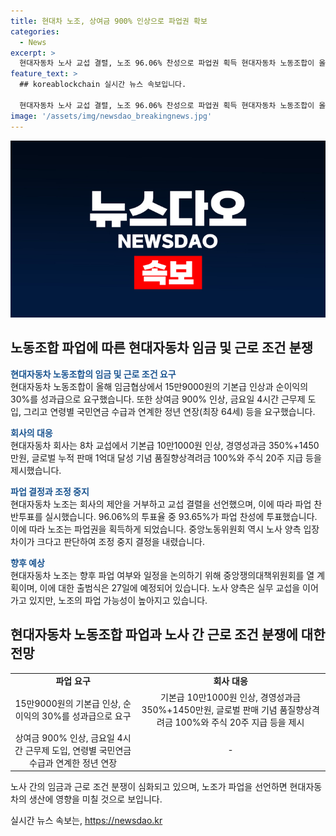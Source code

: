 ```yaml
---
title: 현대차 노조, 상여금 900% 인상으로 파업권 확보
categories:
  - News
excerpt: >
  현대자동차 노사 교섭 결렬, 노조 96.06% 찬성으로 파업권 획득 현대자동차 노동조합이 올해 임금협상에서 회사의 제안을 거부하고 파업권을 획득했다. 전체 조합원 96.06%가 찬성했으며, 중앙노동위원회의 조정 중지 결정으로 노조는 파업권을 획득했다. 협상이 결렬된 상황에서 노조는 향후 파업 여부와 일정을 논의할 예정이며, 파업이 시작되면 6년 만에 발생하는 일이다. 다만, 양측은 실무 교섭을 이어가고 있다. (150자)
feature_text: >
  ## koreablockchain 실시간 뉴스 속보입니다.

  현대자동차 노사 교섭 결렬, 노조 96.06% 찬성으로 파업권 획득 현대자동차 노동조합이 올해 임금협상에서 회사의 제안을 거부하고 파업권을 획득했다. 전체 조합원 96.06%가 찬성했으며, 중앙노동위원회의 조정 중지 결정으로 노조는 파업권을 획득했다. 협상이 결렬된 상황에서 노조는 향후 파업 여부와 일정을 논의할 예정이며, 파업이 시작되면 6년 만에 발생하는 일이다. 다만, 양측은 실무 교섭을 이어가고 있다. (150자)
image: '/assets/img/newsdao_breakingnews.jpg'
---
```


<p><img src="/assets/img/newsdao_breakingnews.jpg" alt="koreablockchain 속보" /></p>

<h2 data-ke-size="size26">노동조합 파업에 따른 현대자동차 임금 및 근로 조건 분쟁</h2>

<p data-ke-size="size16"><b><span style="color: #1a5490;">현대자동차 노동조합의 임금 및 근로 조건 요구</span></b><br>
현대자동차 노동조합이 올해 임금협상에서 15만9000원의 기본급 인상과 순이익의 30%를 성과급으로 요구했습니다. 또한 상여금 900% 인상, 금요일 4시간 근무제 도입, 그리고 연령별 국민연금 수급과 연계한 정년 연장(최장 64세) 등을 요구했습니다.</p>

<p data-ke-size="size16"><b><span style="color: #1a5490;">회사의 대응</span></b><br>
현대자동차 회사는 8차 교섭에서 기본급 10만1000원 인상, 경영성과금 350%+1450만원, 글로벌 누적 판매 1억대 달성 기념 품질향상격려금 100%와 주식 20주 지급 등을 제시했습니다.</p>

<p data-ke-size="size16"><b><span style="color: #1a5490;">파업 결정과 조정 중지</span></b><br>
현대자동차 노조는 회사의 제안을 거부하고 교섭 결렬을 선언했으며, 이에 따라 파업 찬반투표를 실시했습니다. 96.06%의 투표율 중 93.65%가 파업 찬성에 투표했습니다. 이에 따라 노조는 파업권을 획득하게 되었습니다. 중앙노동위원회 역시 노사 양측 입장 차이가 크다고 판단하여 조정 중지 결정을 내렸습니다.</p>

<p data-ke-size="size16"><b><span style="color: #1a5490;">향후 예상</span></b><br>
현대자동차 노조는 향후 파업 여부와 일정을 논의하기 위해 중앙쟁의대책위원회를 열 계획이며, 이에 대한 출범식은 27일에 예정되어 있습니다. 노사 양측은 실무 교섭을 이어가고 있지만, 노조의 파업 가능성이 높아지고 있습니다.</p>

<h2 data-ke-size="size26">현대자동차 노동조합 파업과 노사 간 근로 조건 분쟁에 대한 전망</h2>

<table>
  <tbody>
    <tr>
      <td style="text-align: center; height: 17px;"><b>파업 요구</b></td>
      <td style="text-align: center; height: 17px;"><b>회사 대응</b></td>
    </tr>
    <tr>
      <td style="text-align: center; height: 17px;">15만9000원의 기본급 인상, 순이익의 30%를 성과급으로 요구</td>
      <td style="text-align: center; height: 17px;">기본급 10만1000원 인상, 경영성과금 350%+1450만원, 글로벌 판매 기념 품질향상격려금 100%와 주식 20주 지급 등을 제시</td>
    </tr>
    <tr>
      <td style="text-align: center; height: 17px;">상여금 900% 인상, 금요일 4시간 근무제 도입, 연령별 국민연금 수급과 연계한 정년 연장</td>
      <td style="text-align: center; height: 17px;">-</td>
    </tr>
  </tbody>
</table>

<p data-ke-size="size16">노사 간의 임금과 근로 조건 분쟁이 심화되고 있으며, 노조가 파업을 선언하면 현대자동차의 생산에 영향을 미칠 것으로 보입니다.</p>
실시간 뉴스 속보는, <a href="https://newsdao.kr" rel="dofollow">https://newsdao.kr</a>


